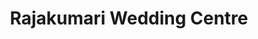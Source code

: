 ---
title: "Rajakumari Wedding Centre"
url: /trivandrum/rajakumari-wedding-centre/
shop: clothes
---